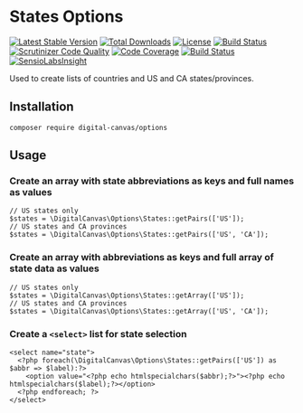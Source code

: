 # States Options

[![Latest Stable Version](https://poser.pugx.org/digital-canvas/options/v/stable)](https://packagist.org/packages/digital-canvas/options)
[![Total Downloads](https://poser.pugx.org/digital-canvas/options/downloads)](https://packagist.org/packages/digital-canvas/options)
[![License](https://poser.pugx.org/digital-canvas/options/license)](https://packagist.org/packages/digital-canvas/options)
[![Build Status](https://travis-ci.org/digital-canvas/options.svg?branch=master)](https://travis-ci.org/digital-canvas/options)
[![Scrutinizer Code Quality](https://scrutinizer-ci.com/g/digital-canvas/options/badges/quality-score.png?b=master)](https://scrutinizer-ci.com/g/digital-canvas/options/?branch=master)
[![Code Coverage](https://scrutinizer-ci.com/g/digital-canvas/options/badges/coverage.png?b=master)](https://scrutinizer-ci.com/g/digital-canvas/options/?branch=master)
[![Build Status](https://scrutinizer-ci.com/g/digital-canvas/options/badges/build.png?b=master)](https://scrutinizer-ci.com/g/digital-canvas/options/build-status/master)
[![SensioLabsInsight](https://insight.sensiolabs.com/projects/284169f3-f44a-4b15-9828-b9eb67c370e2/mini.png)](https://insight.sensiolabs.com/projects/284169f3-f44a-4b15-9828-b9eb67c370e2)

Used to create lists of countries and US and CA states/provinces.

## Installation

```
composer require digital-canvas/options
```

## Usage

### Create an array with state abbreviations as keys and full names as values

```
// US states only
$states = \DigitalCanvas\Options\States::getPairs(['US']);
// US states and CA provinces
$states = \DigitalCanvas\Options\States::getPairs(['US', 'CA']);
```

### Create an array with abbreviations as keys and full array of state data as values

```
// US states only
$states = \DigitalCanvas\Options\States::getArray(['US']);
// US states and CA provinces
$states = \DigitalCanvas\Options\States::getArray(['US', 'CA']);
```

### Create a `<select>` list for state selection

```
<select name="state">
  <?php foreach(\DigitalCanvas\Options\States::getPairs(['US']) as $abbr => $label):?>
    <option value="<?php echo htmlspecialchars($abbr);?>"><?php echo htmlspecialchars($label);?></option>
  <?php endforeach; ?>
</select>
```
